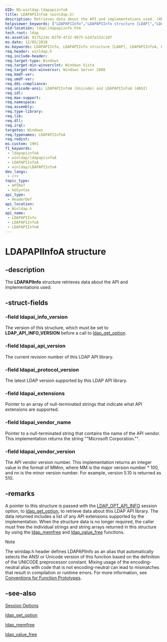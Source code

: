```yaml
---
UID: NS:winldap.ldapapiinfoA
title: LDAPAPIInfoA (winldap.h)
description: Retrieves data about the API and implementations used. (ANSI)
helpviewer_keywords: ["LDAPAPIInfo","LDAPAPIInfo structure [LDAP]","LDAPAPIInfoA","LDAPAPIInfoW","ldap.ldapapiinfo","winldap/LDAPAPIInfo","winldap/LDAPAPIInfoA","winldap/LDAPAPIInfoW"]
old-location: ldap\ldapapiinfo.htm
tech.root: ldap
ms.assetid: 9175224c-82f0-4f22-9975-b1d7a332c3df
ms.date: 12/05/2018
ms.keywords: LDAPAPIInfo, LDAPAPIInfo structure [LDAP], LDAPAPIInfoA, LDAPAPIInfoW, ldap.ldapapiinfo, winldap/LDAPAPIInfo, winldap/LDAPAPIInfoA, winldap/LDAPAPIInfoW
req.header: winldap.h
req.include-header: 
req.target-type: Windows
req.target-min-winverclnt: Windows Vista
req.target-min-winversvr: Windows Server 2008
req.kmdf-ver: 
req.umdf-ver: 
req.ddi-compliance: 
req.unicode-ansi: LDAPAPIInfoW (Unicode) and LDAPAPIInfoA (ANSI)
req.idl: 
req.max-support: 
req.namespace: 
req.assembly: 
req.type-library: 
req.lib: 
req.dll: 
req.irql: 
targetos: Windows
req.typenames: LDAPAPIInfoA
req.redist: 
ms.custom: 19H1
f1_keywords:
 - ldapapiinfoA
 - winldap/ldapapiinfoA
 - LDAPAPIInfoA
 - winldap/LDAPAPIInfoA
dev_langs:
 - c++
topic_type:
 - APIRef
 - kbSyntax
api_type:
 - HeaderDef
api_location:
 - Winldap.h
api_name:
 - LDAPAPIInfo
 - LDAPAPIInfoA
 - LDAPAPIInfoW
---
```


# LDAPAPIInfoA structure


## -description

The <b>LDAPAPIInfo</b> structure retrieves data about the API and implementations used.

## -struct-fields

### -field ldapai_info_version

The version of this structure, which must be set to <b>LDAP_API_INFO_VERSION</b> before a call to <a href="/previous-versions/windows/desktop/api/winldap/nf-winldap-ldap_get_option">ldap_get_option</a>.

### -field ldapai_api_version

The current revision number of this LDAP API library.

### -field ldapai_protocol_version

The latest LDAP version supported by this LDAP API library.

### -field ldapai_extensions

Pointer to an array of null-terminated strings that indicate what API extensions are supported.

### -field ldapai_vendor_name

Pointer to a null-terminated string that contains the name of the API vendor.  This implementation returns the string ""Microsoft Corporation."".

### -field ldapai_vendor_version

The API vendor version number. This implementation returns an integer value in the format of MMnn, where MM is the major version number * 100, and nn is the minor version number.  For example, version 5.10 is returned as 510.

## -remarks

A pointer to this structure is passed with the <a href="/previous-versions/windows/desktop/ldap/session-options">LDAP_OPT_API_INFO</a> session option, to <a href="/previous-versions/windows/desktop/api/winldap/nf-winldap-ldap_get_option">ldap_get_option</a>, to retrieve data about this LDAP API library.  The data returned includes a list of any API extensions supported by the implementation. When the structure data is no longer required, the caller must free the individual strings and string arrays returned in this structure by using the <a href="/previous-versions/windows/desktop/api/winldap/nf-winldap-ldap_memfree">ldap_memfree</a> and <a href="/previous-versions/windows/desktop/api/winldap/nf-winldap-ldap_value_free">ldap_value_free</a> functions.





> [!NOTE]
> The winldap.h header defines LDAPAPIInfo as an alias that automatically selects the ANSI or Unicode version of this function based on the definition of the UNICODE preprocessor constant. Mixing usage of the encoding-neutral alias with code that is not encoding-neutral can lead to mismatches that result in compilation or runtime errors. For more information, see [Conventions for Function Prototypes](/windows/win32/intl/conventions-for-function-prototypes).

## -see-also

<a href="/previous-versions/windows/desktop/ldap/session-options">Session Options</a>



<a href="/previous-versions/windows/desktop/api/winldap/nf-winldap-ldap_get_option">ldap_get_option</a>



<a href="/previous-versions/windows/desktop/api/winldap/nf-winldap-ldap_memfree">ldap_memfree</a>



<a href="/previous-versions/windows/desktop/api/winldap/nf-winldap-ldap_value_free">ldap_value_free</a>
